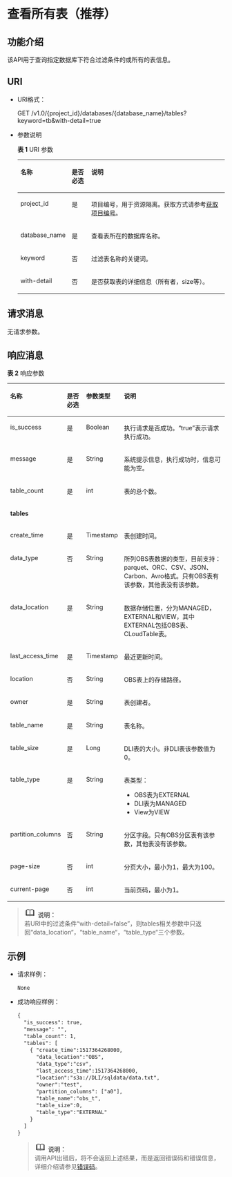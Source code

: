 # 查看所有表（推荐）<a name="dli_02_0105"></a>

## 功能介绍<a name="s7f2609ef76ce4357a84b159e44d00781"></a>

该API用于查询指定数据库下符合过滤条件的或所有的表信息。

## URI<a name="se10f64ce4de2477d9996287115b600b1"></a>

-   URI格式：

    GET /v1.0/\{project\_id\}/databases/\{database\_name\}/tables?keyword=tb&with-detail=true

-   参数说明

    **表 1**  URI 参数

    <a name="zh-cn_topic_0069077902_table9389911"></a>
    <table><thead align="left"><tr id="zh-cn_topic_0069077902_row54504408"><th class="cellrowborder" valign="top" width="16%" id="mcps1.2.4.1.1"><p id="a8458749b29894d3fb004a6140c9eed06"><a name="a8458749b29894d3fb004a6140c9eed06"></a><a name="a8458749b29894d3fb004a6140c9eed06"></a>名称</p>
    </th>
    <th class="cellrowborder" valign="top" width="10%" id="mcps1.2.4.1.2"><p id="ab6639d8fdb38425c8734ebe8fd002745"><a name="ab6639d8fdb38425c8734ebe8fd002745"></a><a name="ab6639d8fdb38425c8734ebe8fd002745"></a>是否必选</p>
    </th>
    <th class="cellrowborder" valign="top" width="74%" id="mcps1.2.4.1.3"><p id="zh-cn_topic_0069077902_p172651633147"><a name="zh-cn_topic_0069077902_p172651633147"></a><a name="zh-cn_topic_0069077902_p172651633147"></a>说明</p>
    </th>
    </tr>
    </thead>
    <tbody><tr id="row137651841194120"><td class="cellrowborder" valign="top" width="16%" headers="mcps1.2.4.1.1 "><p id="zh-cn_topic_0069077803_p43412436"><a name="zh-cn_topic_0069077803_p43412436"></a><a name="zh-cn_topic_0069077803_p43412436"></a>project_id</p>
    </td>
    <td class="cellrowborder" valign="top" width="10%" headers="mcps1.2.4.1.2 "><p id="zh-cn_topic_0069077803_p26746391"><a name="zh-cn_topic_0069077803_p26746391"></a><a name="zh-cn_topic_0069077803_p26746391"></a>是</p>
    </td>
    <td class="cellrowborder" valign="top" width="74%" headers="mcps1.2.4.1.3 "><p id="zh-cn_topic_0069077803_p18974100"><a name="zh-cn_topic_0069077803_p18974100"></a><a name="zh-cn_topic_0069077803_p18974100"></a>项目编号，用于资源隔离。获取方式请参考<a href="获取项目编号.md">获取项目编号</a>。</p>
    </td>
    </tr>
    <tr id="zh-cn_topic_0069077902_row48387156"><td class="cellrowborder" valign="top" width="16%" headers="mcps1.2.4.1.1 "><p id="zh-cn_topic_0069077902_p27045553"><a name="zh-cn_topic_0069077902_p27045553"></a><a name="zh-cn_topic_0069077902_p27045553"></a>database_name</p>
    </td>
    <td class="cellrowborder" valign="top" width="10%" headers="mcps1.2.4.1.2 "><p id="zh-cn_topic_0069077902_p43206166"><a name="zh-cn_topic_0069077902_p43206166"></a><a name="zh-cn_topic_0069077902_p43206166"></a>是</p>
    </td>
    <td class="cellrowborder" valign="top" width="74%" headers="mcps1.2.4.1.3 "><p id="p3742145010314"><a name="p3742145010314"></a><a name="p3742145010314"></a>查看表所在的数据库名称。</p>
    </td>
    </tr>
    <tr id="zh-cn_topic_0069077902_row23238289"><td class="cellrowborder" valign="top" width="16%" headers="mcps1.2.4.1.1 "><p id="zh-cn_topic_0069077902_p3253234"><a name="zh-cn_topic_0069077902_p3253234"></a><a name="zh-cn_topic_0069077902_p3253234"></a>keyword</p>
    </td>
    <td class="cellrowborder" valign="top" width="10%" headers="mcps1.2.4.1.2 "><p id="zh-cn_topic_0069077902_p62185433"><a name="zh-cn_topic_0069077902_p62185433"></a><a name="zh-cn_topic_0069077902_p62185433"></a>否</p>
    </td>
    <td class="cellrowborder" valign="top" width="74%" headers="mcps1.2.4.1.3 "><p id="zh-cn_topic_0069077902_p3855275"><a name="zh-cn_topic_0069077902_p3855275"></a><a name="zh-cn_topic_0069077902_p3855275"></a>过滤表名称的关键词。</p>
    </td>
    </tr>
    <tr id="row01813192811"><td class="cellrowborder" valign="top" width="16%" headers="mcps1.2.4.1.1 "><p id="p10192031182812"><a name="p10192031182812"></a><a name="p10192031182812"></a>with-detail</p>
    </td>
    <td class="cellrowborder" valign="top" width="10%" headers="mcps1.2.4.1.2 "><p id="p131993119287"><a name="p131993119287"></a><a name="p131993119287"></a>否</p>
    </td>
    <td class="cellrowborder" valign="top" width="74%" headers="mcps1.2.4.1.3 "><p id="p11207314286"><a name="p11207314286"></a><a name="p11207314286"></a>是否获取表的详细信息（所有者，size等）。</p>
    </td>
    </tr>
    </tbody>
    </table>


## 请求消息<a name="s8cae0d99468d48bf87e3d8d1c203d620"></a>

无请求参数。

## 响应消息<a name="s7cabf81dadd44774acfb66ac5fa1380b"></a>

**表 2**  响应参数

<a name="zh-cn_topic_0069077902_table35569146"></a>
<table><thead align="left"><tr id="zh-cn_topic_0069077902_row23983098"><th class="cellrowborder" valign="top" width="17.633663366336634%" id="mcps1.2.5.1.1"><p id="a0184bd526dfb42038b3db4f12de3d6d8"><a name="a0184bd526dfb42038b3db4f12de3d6d8"></a><a name="a0184bd526dfb42038b3db4f12de3d6d8"></a>名称</p>
</th>
<th class="cellrowborder" valign="top" width="10.485148514851485%" id="mcps1.2.5.1.2"><p id="a27a9819d4d8141ad98b8893312a3b03f"><a name="a27a9819d4d8141ad98b8893312a3b03f"></a><a name="a27a9819d4d8141ad98b8893312a3b03f"></a>是否必选</p>
</th>
<th class="cellrowborder" valign="top" width="11.643564356435643%" id="mcps1.2.5.1.3"><p id="a77f706449efc4f24b778ed2b7b860c69"><a name="a77f706449efc4f24b778ed2b7b860c69"></a><a name="a77f706449efc4f24b778ed2b7b860c69"></a>参数类型</p>
</th>
<th class="cellrowborder" valign="top" width="60.237623762376245%" id="mcps1.2.5.1.4"><p id="a4f8cac6b5814498ab46cae6c1db07e8d"><a name="a4f8cac6b5814498ab46cae6c1db07e8d"></a><a name="a4f8cac6b5814498ab46cae6c1db07e8d"></a>说明</p>
</th>
</tr>
</thead>
<tbody><tr id="zh-cn_topic_0069077902_row6962642"><td class="cellrowborder" valign="top" width="17.633663366336634%" headers="mcps1.2.5.1.1 "><p id="zh-cn_topic_0069077902_p27103168"><a name="zh-cn_topic_0069077902_p27103168"></a><a name="zh-cn_topic_0069077902_p27103168"></a>is_success</p>
</td>
<td class="cellrowborder" valign="top" width="10.485148514851485%" headers="mcps1.2.5.1.2 "><p id="zh-cn_topic_0069077902_p47873010"><a name="zh-cn_topic_0069077902_p47873010"></a><a name="zh-cn_topic_0069077902_p47873010"></a>是</p>
</td>
<td class="cellrowborder" valign="top" width="11.643564356435643%" headers="mcps1.2.5.1.3 "><p id="zh-cn_topic_0069077902_p52508625"><a name="zh-cn_topic_0069077902_p52508625"></a><a name="zh-cn_topic_0069077902_p52508625"></a>Boolean</p>
</td>
<td class="cellrowborder" valign="top" width="60.237623762376245%" headers="mcps1.2.5.1.4 "><p id="p3346192311417"><a name="p3346192311417"></a><a name="p3346192311417"></a>执行请求是否成功。<span class="parmvalue" id="parmvalue150180616947"><a name="parmvalue150180616947"></a><a name="parmvalue150180616947"></a>“true”</span>表示请求执行成功。</p>
</td>
</tr>
<tr id="zh-cn_topic_0069077902_row26735465"><td class="cellrowborder" valign="top" width="17.633663366336634%" headers="mcps1.2.5.1.1 "><p id="zh-cn_topic_0069077902_p18089046"><a name="zh-cn_topic_0069077902_p18089046"></a><a name="zh-cn_topic_0069077902_p18089046"></a>message</p>
</td>
<td class="cellrowborder" valign="top" width="10.485148514851485%" headers="mcps1.2.5.1.2 "><p id="zh-cn_topic_0069077902_p55926603"><a name="zh-cn_topic_0069077902_p55926603"></a><a name="zh-cn_topic_0069077902_p55926603"></a>是</p>
</td>
<td class="cellrowborder" valign="top" width="11.643564356435643%" headers="mcps1.2.5.1.3 "><p id="zh-cn_topic_0069077902_p33761009"><a name="zh-cn_topic_0069077902_p33761009"></a><a name="zh-cn_topic_0069077902_p33761009"></a>String</p>
</td>
<td class="cellrowborder" valign="top" width="60.237623762376245%" headers="mcps1.2.5.1.4 "><p id="p4346723111420"><a name="p4346723111420"></a><a name="p4346723111420"></a>系统提示信息，执行成功时，信息可能为空。</p>
</td>
</tr>
<tr id="zh-cn_topic_0069077902_row49931759"><td class="cellrowborder" valign="top" width="17.633663366336634%" headers="mcps1.2.5.1.1 "><p id="zh-cn_topic_0069077902_p17940710"><a name="zh-cn_topic_0069077902_p17940710"></a><a name="zh-cn_topic_0069077902_p17940710"></a>table_count</p>
</td>
<td class="cellrowborder" valign="top" width="10.485148514851485%" headers="mcps1.2.5.1.2 "><p id="zh-cn_topic_0069077902_p43911368"><a name="zh-cn_topic_0069077902_p43911368"></a><a name="zh-cn_topic_0069077902_p43911368"></a>是</p>
</td>
<td class="cellrowborder" valign="top" width="11.643564356435643%" headers="mcps1.2.5.1.3 "><p id="zh-cn_topic_0069077902_p51071"><a name="zh-cn_topic_0069077902_p51071"></a><a name="zh-cn_topic_0069077902_p51071"></a>int</p>
</td>
<td class="cellrowborder" valign="top" width="60.237623762376245%" headers="mcps1.2.5.1.4 "><p id="zh-cn_topic_0069077902_p4136819"><a name="zh-cn_topic_0069077902_p4136819"></a><a name="zh-cn_topic_0069077902_p4136819"></a>表的总个数。</p>
</td>
</tr>
<tr id="zh-cn_topic_0069077902_row37231375"><td class="cellrowborder" colspan="4" valign="top" headers="mcps1.2.5.1.1 mcps1.2.5.1.2 mcps1.2.5.1.3 mcps1.2.5.1.4 "><p id="zh-cn_topic_0069077902_p62951400"><a name="zh-cn_topic_0069077902_p62951400"></a><a name="zh-cn_topic_0069077902_p62951400"></a><strong id="b10351538193415"><a name="b10351538193415"></a><a name="b10351538193415"></a>tables</strong></p>
</td>
</tr>
<tr id="row6296920173020"><td class="cellrowborder" valign="top" width="17.633663366336634%" headers="mcps1.2.5.1.1 "><p id="p829618203306"><a name="p829618203306"></a><a name="p829618203306"></a>create_time</p>
</td>
<td class="cellrowborder" valign="top" width="10.485148514851485%" headers="mcps1.2.5.1.2 "><p id="p9296320193015"><a name="p9296320193015"></a><a name="p9296320193015"></a>是</p>
</td>
<td class="cellrowborder" valign="top" width="11.643564356435643%" headers="mcps1.2.5.1.3 "><p id="p14296122019308"><a name="p14296122019308"></a><a name="p14296122019308"></a>Timestamp</p>
</td>
<td class="cellrowborder" valign="top" width="60.237623762376245%" headers="mcps1.2.5.1.4 "><p id="p42966203309"><a name="p42966203309"></a><a name="p42966203309"></a>表创建时间。</p>
</td>
</tr>
<tr id="row321158893927"><td class="cellrowborder" valign="top" width="17.633663366336634%" headers="mcps1.2.5.1.1 "><p id="p2568988893931"><a name="p2568988893931"></a><a name="p2568988893931"></a>data_type</p>
</td>
<td class="cellrowborder" valign="top" width="10.485148514851485%" headers="mcps1.2.5.1.2 "><p id="p50620193931"><a name="p50620193931"></a><a name="p50620193931"></a>否</p>
</td>
<td class="cellrowborder" valign="top" width="11.643564356435643%" headers="mcps1.2.5.1.3 "><p id="p4100229093931"><a name="p4100229093931"></a><a name="p4100229093931"></a>String</p>
</td>
<td class="cellrowborder" valign="top" width="60.237623762376245%" headers="mcps1.2.5.1.4 "><p id="p3285115593931"><a name="p3285115593931"></a><a name="p3285115593931"></a>所列OBS表数据的类型，目前支持：parquet、ORC、CSV、JSON、Carbon、Avro格式。只有OBS表有该参数，其他表没有该参数。</p>
</td>
</tr>
<tr id="row2852936193019"><td class="cellrowborder" valign="top" width="17.633663366336634%" headers="mcps1.2.5.1.1 "><p id="p20852136183011"><a name="p20852136183011"></a><a name="p20852136183011"></a>data_location</p>
</td>
<td class="cellrowborder" valign="top" width="10.485148514851485%" headers="mcps1.2.5.1.2 "><p id="p19852153623014"><a name="p19852153623014"></a><a name="p19852153623014"></a>是</p>
</td>
<td class="cellrowborder" valign="top" width="11.643564356435643%" headers="mcps1.2.5.1.3 "><p id="p88521336113011"><a name="p88521336113011"></a><a name="p88521336113011"></a>String</p>
</td>
<td class="cellrowborder" valign="top" width="60.237623762376245%" headers="mcps1.2.5.1.4 "><p id="p1085215360303"><a name="p1085215360303"></a><a name="p1085215360303"></a>数据存储位置，分为MANAGED，EXTERNAL和VIEW，其中EXTERNAL包括OBS表、CLoudTable表。</p>
</td>
</tr>
<tr id="row163531832163018"><td class="cellrowborder" valign="top" width="17.633663366336634%" headers="mcps1.2.5.1.1 "><p id="p7353232153010"><a name="p7353232153010"></a><a name="p7353232153010"></a>last_access_time</p>
</td>
<td class="cellrowborder" valign="top" width="10.485148514851485%" headers="mcps1.2.5.1.2 "><p id="p103532032103015"><a name="p103532032103015"></a><a name="p103532032103015"></a>是</p>
</td>
<td class="cellrowborder" valign="top" width="11.643564356435643%" headers="mcps1.2.5.1.3 "><p id="p9353532183012"><a name="p9353532183012"></a><a name="p9353532183012"></a>Timestamp</p>
</td>
<td class="cellrowborder" valign="top" width="60.237623762376245%" headers="mcps1.2.5.1.4 "><p id="p735413213016"><a name="p735413213016"></a><a name="p735413213016"></a>最近更新时间。</p>
</td>
</tr>
<tr id="row461162915304"><td class="cellrowborder" valign="top" width="17.633663366336634%" headers="mcps1.2.5.1.1 "><p id="p1361192916301"><a name="p1361192916301"></a><a name="p1361192916301"></a>location</p>
</td>
<td class="cellrowborder" valign="top" width="10.485148514851485%" headers="mcps1.2.5.1.2 "><p id="p16611929143013"><a name="p16611929143013"></a><a name="p16611929143013"></a>否</p>
</td>
<td class="cellrowborder" valign="top" width="11.643564356435643%" headers="mcps1.2.5.1.3 "><p id="p261529143012"><a name="p261529143012"></a><a name="p261529143012"></a>String</p>
</td>
<td class="cellrowborder" valign="top" width="60.237623762376245%" headers="mcps1.2.5.1.4 "><p id="p1761152916309"><a name="p1761152916309"></a><a name="p1761152916309"></a>OBS表上的存储路径。</p>
</td>
</tr>
<tr id="row4839142453020"><td class="cellrowborder" valign="top" width="17.633663366336634%" headers="mcps1.2.5.1.1 "><p id="p16839112419302"><a name="p16839112419302"></a><a name="p16839112419302"></a>owner</p>
</td>
<td class="cellrowborder" valign="top" width="10.485148514851485%" headers="mcps1.2.5.1.2 "><p id="p3839202412302"><a name="p3839202412302"></a><a name="p3839202412302"></a>是</p>
</td>
<td class="cellrowborder" valign="top" width="11.643564356435643%" headers="mcps1.2.5.1.3 "><p id="p1483952443010"><a name="p1483952443010"></a><a name="p1483952443010"></a>String</p>
</td>
<td class="cellrowborder" valign="top" width="60.237623762376245%" headers="mcps1.2.5.1.4 "><p id="p138391324153015"><a name="p138391324153015"></a><a name="p138391324153015"></a>表创建者。</p>
</td>
</tr>
<tr id="row178427163113"><td class="cellrowborder" valign="top" width="17.633663366336634%" headers="mcps1.2.5.1.1 "><p id="p128427115313"><a name="p128427115313"></a><a name="p128427115313"></a>table_name</p>
</td>
<td class="cellrowborder" valign="top" width="10.485148514851485%" headers="mcps1.2.5.1.2 "><p id="p118428123111"><a name="p118428123111"></a><a name="p118428123111"></a>是</p>
</td>
<td class="cellrowborder" valign="top" width="11.643564356435643%" headers="mcps1.2.5.1.3 "><p id="p08429113120"><a name="p08429113120"></a><a name="p08429113120"></a>String</p>
</td>
<td class="cellrowborder" valign="top" width="60.237623762376245%" headers="mcps1.2.5.1.4 "><p id="p18421113316"><a name="p18421113316"></a><a name="p18421113316"></a>表名称。</p>
</td>
</tr>
<tr id="row148781374318"><td class="cellrowborder" valign="top" width="17.633663366336634%" headers="mcps1.2.5.1.1 "><p id="p98783717316"><a name="p98783717316"></a><a name="p98783717316"></a>table_size</p>
</td>
<td class="cellrowborder" valign="top" width="10.485148514851485%" headers="mcps1.2.5.1.2 "><p id="p587816783115"><a name="p587816783115"></a><a name="p587816783115"></a>是</p>
</td>
<td class="cellrowborder" valign="top" width="11.643564356435643%" headers="mcps1.2.5.1.3 "><p id="p1087812714311"><a name="p1087812714311"></a><a name="p1087812714311"></a>Long</p>
</td>
<td class="cellrowborder" valign="top" width="60.237623762376245%" headers="mcps1.2.5.1.4 "><p id="p38781171316"><a name="p38781171316"></a><a name="p38781171316"></a>DLI表的大小。非DLI表该参数值为0。</p>
</td>
</tr>
<tr id="row9547131613111"><td class="cellrowborder" valign="top" width="17.633663366336634%" headers="mcps1.2.5.1.1 "><p id="p45478168313"><a name="p45478168313"></a><a name="p45478168313"></a>table_type</p>
</td>
<td class="cellrowborder" valign="top" width="10.485148514851485%" headers="mcps1.2.5.1.2 "><p id="p154731617312"><a name="p154731617312"></a><a name="p154731617312"></a>是</p>
</td>
<td class="cellrowborder" valign="top" width="11.643564356435643%" headers="mcps1.2.5.1.3 "><p id="p2054781610316"><a name="p2054781610316"></a><a name="p2054781610316"></a>String</p>
</td>
<td class="cellrowborder" valign="top" width="60.237623762376245%" headers="mcps1.2.5.1.4 "><p id="p1274488162347"><a name="p1274488162347"></a><a name="p1274488162347"></a>表类型：</p>
<a name="ul54699588162349"></a><a name="ul54699588162349"></a><ul id="ul54699588162349"><li>OBS表为EXTERNAL</li><li>DLI表为MANAGED</li><li>View为VIEW</li></ul>
</td>
</tr>
<tr id="row60272235154542"><td class="cellrowborder" valign="top" width="17.633663366336634%" headers="mcps1.2.5.1.1 "><p id="p32767381154542"><a name="p32767381154542"></a><a name="p32767381154542"></a>partition_columns</p>
</td>
<td class="cellrowborder" valign="top" width="10.485148514851485%" headers="mcps1.2.5.1.2 "><p id="p50030612154542"><a name="p50030612154542"></a><a name="p50030612154542"></a>否</p>
</td>
<td class="cellrowborder" valign="top" width="11.643564356435643%" headers="mcps1.2.5.1.3 "><p id="p31618987154542"><a name="p31618987154542"></a><a name="p31618987154542"></a>String</p>
</td>
<td class="cellrowborder" valign="top" width="60.237623762376245%" headers="mcps1.2.5.1.4 "><p id="p15927161154542"><a name="p15927161154542"></a><a name="p15927161154542"></a>分区字段。只有OBS分区表有该参数，其他表没有该参数。</p>
</td>
</tr>
<tr id="row9369182195319"><td class="cellrowborder" valign="top" width="17.633663366336634%" headers="mcps1.2.5.1.1 "><p id="p136918213536"><a name="p136918213536"></a><a name="p136918213536"></a>page-size</p>
</td>
<td class="cellrowborder" valign="top" width="10.485148514851485%" headers="mcps1.2.5.1.2 "><p id="p5370221115318"><a name="p5370221115318"></a><a name="p5370221115318"></a>否</p>
</td>
<td class="cellrowborder" valign="top" width="11.643564356435643%" headers="mcps1.2.5.1.3 "><p id="p83701421155312"><a name="p83701421155312"></a><a name="p83701421155312"></a>int</p>
</td>
<td class="cellrowborder" valign="top" width="60.237623762376245%" headers="mcps1.2.5.1.4 "><p id="p73701021135314"><a name="p73701021135314"></a><a name="p73701021135314"></a>分页大小，最小为1，最大为100。</p>
</td>
</tr>
<tr id="row1555194511551"><td class="cellrowborder" valign="top" width="17.633663366336634%" headers="mcps1.2.5.1.1 "><p id="p1457194515555"><a name="p1457194515555"></a><a name="p1457194515555"></a>current-page</p>
</td>
<td class="cellrowborder" valign="top" width="10.485148514851485%" headers="mcps1.2.5.1.2 "><p id="p85744535517"><a name="p85744535517"></a><a name="p85744535517"></a>否</p>
</td>
<td class="cellrowborder" valign="top" width="11.643564356435643%" headers="mcps1.2.5.1.3 "><p id="p9572452553"><a name="p9572452553"></a><a name="p9572452553"></a>int</p>
</td>
<td class="cellrowborder" valign="top" width="60.237623762376245%" headers="mcps1.2.5.1.4 "><p id="p1958114545519"><a name="p1958114545519"></a><a name="p1958114545519"></a>当前页码，最小为1。</p>
</td>
</tr>
</tbody>
</table>

>![](public_sys-resources/icon-note.gif) **说明：**   
>若URI中的过滤条件“with-detail=false”，则tables相关参数中只返回“data\_location“，“table\_name“，“table\_type“三个参数。  

## 示例<a name="section6600445715217"></a>

-   请求样例：

    ```
    None
    ```

-   成功响应样例：

    ```
    {
      "is_success": true,
      "message": "",
      "table_count": 1,
      "tables": [
        { "create_time":1517364268000,
          "data_location":"OBS",
          "data_type":"csv",
          "last_access_time":1517364268000,
          "location":"s3a://DLI/sqldata/data.txt",
          "owner":"test",     
          "partition_columns": ["a0"],
          "table_name":"obs_t",
          "table_size":0,
          "table_type":"EXTERNAL"
        }
      ]
    }
    ```

    >![](public_sys-resources/icon-note.gif) **说明：**   
    >调用API出错后，将不会返回上述结果，而是返回错误码和错误信息，详细介绍请参见[错误码](错误码.md)。  


